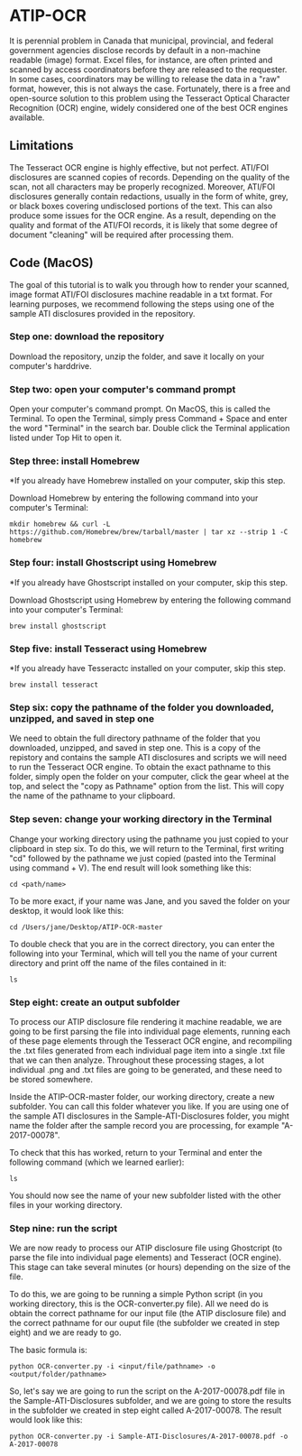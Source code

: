 # ATIP-OCR
It is perennial problem in Canada that municipal, provincial, and federal government agencies disclose records by default in a non-machine readable (image) format. Excel files, for instance, are often printed and scanned by access coordinators before they are released to the requester. In some cases, coordinators may be willing to release the data in a "raw" format, however, this is not always the case. Fortunately, there is a free and open-source solution to this problem using the Tesseract Optical Character Recognition (OCR) engine, widely considered one of the best OCR engines available.

## Limitations
The Tesseract OCR engine is highly effective, but not perfect. ATI/FOI disclosures are scanned copies of records. Depending on the quality of the scan, not all characters may be properly recognized. Moreover, ATI/FOI disclosures generally contain redactions, usually in the form of white, grey, or black boxes covering undisclosed portions of the text. This can also produce some issues for the OCR engine. As a result, depending on the quality and format of the ATI/FOI records, it is likely that some degree of document "cleaning" will be required after processing them.

## Code (MacOS)

The goal of this tutorial is to walk you through how to render your scanned, image format ATI/FOI disclosures machine readable in a txt format. For learning purposes, we recommend following the steps using one of the sample ATI disclosures provided in the repository. 

### Step one: download the repository
Download the repository, unzip the folder, and save it locally on your computer's harddrive. 

### Step two: open your computer's command prompt
Open your computer's command prompt. On MacOS, this is called the Terminal. To open the Terminal, simply press Command + Space and enter the word "Terminal" in the search bar. Double click the Terminal application listed under Top Hit to open it.

### Step three: install Homebrew
*If you already have Homebrew installed on your computer, skip this step.

Download Homebrew by entering the following command into your computer's Terminal:
```
mkdir homebrew && curl -L https://github.com/Homebrew/brew/tarball/master | tar xz --strip 1 -C homebrew
```

### Step four: install Ghostscript using Homebrew
*If you already have Ghostscript installed on your computer, skip this step.

Download Ghostscript using Homebrew by entering the following command into your computer's Terminal:
```
brew install ghostscript
```

### Step five: install Tesseract using Homebrew
*If you already have Tesseractc installed on your computer, skip this step.
```
brew install tesseract
```

### Step six: copy the pathname of the folder you downloaded, unzipped, and saved in step one
We need to obtain the full directory pathname of the folder that you downloaded, unzipped, and saved in step one. This is a copy of the repistory and contains the sample ATI disclosures and scripts we will need to run the Tesseract OCR engine. To obtain the exact pathname to this folder, simply open the folder on your computer, click the gear wheel at the top, and select the "copy <folder name> as Pathname" option from the list. This will copy the name of the pathname to your clipboard.
	
### Step seven: change your working directory in the Terminal
Change your working directory using the pathname you just copied to your clipboard in step six. To do this, we will return to the Terminal, first writing "cd" followed by the pathname we just copied (pasted into the Terminal using command + V). The end result will look something like this:
```
cd <path/name>
```
To be more exact, if your name was Jane, and you saved the folder on your desktop, it would look like this:
```
cd /Users/jane/Desktop/ATIP-OCR-master
```
To double check that you are in the correct directory, you can enter the following into your Terminal, which will tell you the name of your current directory and print off the name of the files contained in it:
```
ls
```

### Step eight: create an output subfolder
To process our ATIP disclosure file rendering it machine readable, we are going to be first parsing the file into individual page elements, running each of these page elements through the Tesseract OCR engine, and recompiling the .txt files generated from each individual page item into a single .txt file that we can then analyze. Throughout these processing stages, a lot individual .png and .txt files are going to be generated, and these need to be stored somewhere.

Inside the ATIP-OCR-master folder, our working directory, create a new subfolder. You can call this folder whatever you like. If you are using one of the sample ATI disclosures in the Sample-ATI-Disclosures folder, you might name the folder after the sample record you are processing, for example "A-2017-00078". 

To check that this has worked, return to your Terminal and enter the following command (which we learned earlier):
```
ls
```
You should now see the name of your new subfolder listed with the other files in your working directory.

### Step nine: run the script
We are now ready to process our ATIP disclosure file using Ghostcript (to parse the file into individual page elements) and Tesseract (OCR engine). This stage can take several minutes (or hours) depending on the size of the file.

To do this, we are going to be running a simple Python script (in you working directory, this is the OCR-converter.py file). All we need do is obtain the correct pathname for our input file (the ATIP disclosure file) and the correct pathname for our ouput file (the subfolder we created in step eight) and we are ready to go.

The basic formula is:
```
python OCR-converter.py -i <input/file/pathname> -o <output/folder/pathname>
```
So, let's say we are going to run the script on the A-2017-00078.pdf file in the Sample-ATI-Disclosures subfolder, and we are going to store the results in the subfolder we created in step eight called A-2017-00078. The result would look like this:
```
python OCR-converter.py -i Sample-ATI-Disclosures/A-2017-00078.pdf -o A-2017-00078
```
